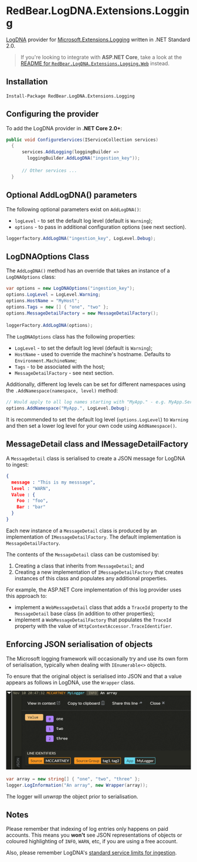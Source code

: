 # RedBear.LogDNA.Extensions.Logging
[LogDNA](https://logdna.com) provider for [Microsoft.Extensions.Logging](https://www.nuget.org/packages/Microsoft.Extensions.Logging) written in .NET Standard 2.0.

> If you're looking to integrate with **ASP.NET Core**, take a look at the [README for `RedBear.LogDNA.Extensions.Logging.Web`](https://github.com/RedBearSys/RedBear.LogDNA.Extensions.Logging.Web) instead.

## Installation

```
Install-Package RedBear.LogDNA.Extensions.Logging
```

## Configuring the provider

To add the LogDNA provider in **.NET Core 2.0+**:

```csharp
public void ConfigureServices(IServiceCollection services)
  {
      services.AddLogging(loggingBuilder =>
      	loggingBuilder.AddLogDNA("ingestion_key"));
      
      // Other services ...
  }
```


## Optional AddLogDNA()  parameters

The following optional parameters exist on `AddLogDNA()`:

* `logLevel` - to set the default log level (default is `Warning`);
* `options` - to pass in additional configuration options (see next section).

```csharp
loggerfactory.AddLogDNA("ingestion_key", LogLevel.Debug);
```

## LogDNAOptions Class

The `AddLogDNA()` method has an override that takes an instance of a `LogDNAOptions` class:

```csharp
var options = new LogDNAOptions("ingestion_key");
options.LogLevel = LogLevel.Warning;
options.HostName = "MyHost";
options.Tags = new [] { "one", "two" };
options.MessageDetailFactory = new MessageDetailFactory();

loggerFactory.AddLogDNA(options);
```

The `LogDNAOptions` class has the following properties:

* `LogLevel` - to set the default log level (default is `Warning`);
* `HostName` - used to override the machine's hostname. Defaults to `Environment.MachineName`;
* `Tags` - to be associated with the host;
* `MessageDetailFactory` - see next section.

Additionally, different log levels can be set for different namespaces using the `.AddNamespace(namespace, level)` method:

```csharp
// Would apply to all log names starting with "MyApp." - e.g. MyApp.Services, MyApp.Models, etc
options.AddNamespace("MyApp.", LogLevel.Debug);
```

It is recommended to set the default log level (`options.LogLevel`) to `Warning` and then set a lower log level for your own code using `AddNamespace()`.

## MessageDetail class and IMessageDetailFactory

A `MessageDetail` class is serialised to create a JSON message for LogDNA to ingest:

```json
{
  message : "This is my messsage",
  level : "WARN",
  Value : {
    Foo : "foo",
    Bar : "bar"
  }
}
```

Each new instance of a `MessageDetail` class is produced by an implementation of `IMessageDetailFactory`. The default implementation is `MessageDetailFactory`.

The contents of the `MessageDetail` class can be customised by:

1. Creating a class that inherits from `MessageDetail`; and
2. Creating a new implementation of `IMessageDetailFactory` that creates instances of this class and populates any additional properties.

For example, the ASP.NET Core implementation of this log provider uses this approach to:

* implement a `WebMessageDetail` class that adds a `TraceId` property to the `MessageDetail` base class (in addition to other properties);
* implement a `WebMessageDetailFactory` that populates the `TraceId` property with the value of `HttpContextAccessor.TraceIdentifier`.

## Enforcing JSON serialisation of objects

The Microsoft logging framework will occasionally try and use its own form of serialisation, typically when dealing with `IEnumerable<>` objects.

To ensure that the original object is serialised into JSON and that a value appears as follows in LogDNA, use the `Wrapper` class.

![An Array](docs/array.png)

```csharp
var array = new string[] { "one", "two", "three" };
logger.LogInformation("An array", new Wrapper(array));
```

The logger will *unwrap* the object prior to serialisation.

## Notes

Please remember that indexing of log entries only happens on paid accounts. This means you **won't** see JSON representations of objects or coloured highlighting of `INFO`, `WARN`, etc, if you are using a free account.

Also, please remember LogDNA's [standard service limits for ingestion](https://docs.logdna.com/docs/ingestion#section-service-limits).

